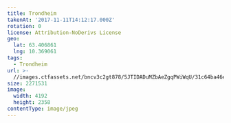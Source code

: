 ```yaml
---
title: Trondheim
takenAt: '2017-11-11T14:12:17.000Z'
rotation: 0
license: Attribution-NoDerivs License
geo:
  lat: 63.406861
  lng: 10.369061
tags:
  - Trondheim
url: >-
  //images.ctfassets.net/bncv3c2gt878/5JTIDADuMZbAeZgqPWiWqU/31c64ba46ec0f019037cc5e4ddef433b/trondheim_37645059814_o
size: 2271531
image:
  width: 4192
  height: 2358
contentType: image/jpeg
---
```


